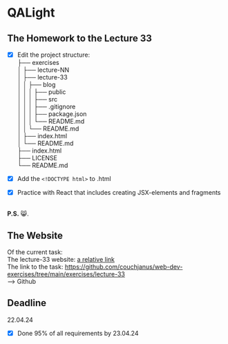 # QALight
## The Homework to the Lecture 33

- [x] Edit the project structure:<br>
├── exercises<br>
│   ├── lecture-NN<br>
│   ├── lecture-33<br>
│   │   ├── blog<br>
│   │   │   ├── public<br>
│   │   │   ├── src<br>
│   │   │   ├── .gitignore<br>
│   │   │   ├── package.json<br>
│   │   │   └── README.md<br>
│   │   └── README.md<br>
│   ├── index.html <br>
│   └── README.md<br>
├── index.html<br>
├── LICENSE<br>
└── README.md<br>

- [x] Add the `<!DOCTYPE html>` to .html<br>
- [x] Practice with React that includes creating JSX-elements and fragments
<br><br>

**P.S.** 😸.

## The Website
Of the current task: <br>
The lecture-33 website: [a relative link](./index.html)<br>
The link to the task: https://github.com/couchjanus/web-dev-exercises/tree/main/exercises/lecture-33
<br />
--> Github

## Deadline
22.04.24 <br />

- [x] Done 95% of all requirements by 23.04.24